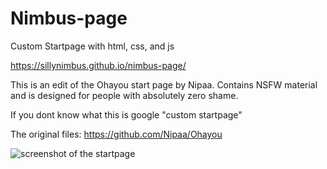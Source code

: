 # Nimbus-page
Custom Startpage with html, css, and js

https://sillynimbus.github.io/nimbus-page/

This is an edit of the Ohayou start page by Nipaa. Contains NSFW material and is designed for people with absolutely zero shame.

If you dont know what this is google "custom startpage"

The original files: https://github.com/Nipaa/Ohayou

![screenshot of the startpage](https://i.imgur.com/j7ddKnH.pngA)

